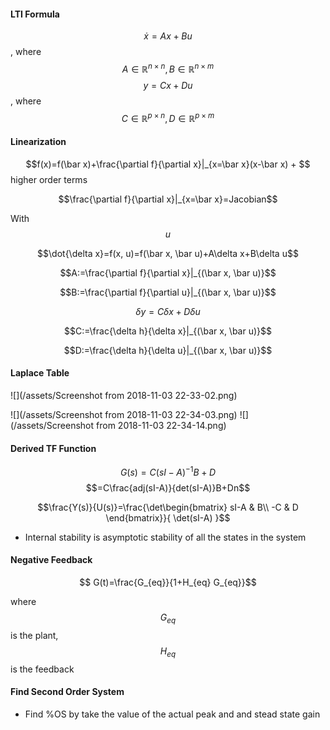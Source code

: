 #### LTI Formula

$$\dot x= Ax+Bu$$, where $$A\in \mathbb R^{n\times n}, B\in \mathbb R^{n\times m}$$
$$y=Cx+Du$$, where $$C\in \mathbb R^{p\times n}, D\in\mathbb R^{p\times m}$$

#### Linearization

$$f(x)=f(\bar x)+\frac{\partial f}{\partial x}|_{x=\bar x}(x-\bar x) + $$ higher order terms

$$\frac{\partial f}{\partial x}|_{x=\bar x}=Jacobian$$

With $$u$$

$$\dot{\delta x}=f(x, u)=f(\bar x, \bar u)+A\delta x+B\delta u$$

$$A:=\frac{\partial f}{\partial x}|_{(\bar x, \bar u)}$$

$$B:=\frac{\partial f}{\partial u}|_{(\bar x, \bar u)}$$

$$\delta y=C\delta x+D\delta u$$

$$C:=\frac{\delta h}{\delta x}|_{(\bar x, \bar u)}$$

$$D:=\frac{\delta  h}{\delta u}|_{(\bar x, \bar u)}$$

#### Laplace Table

![](/assets/Screenshot from 2018-11-03 22-33-02.png)

![](/assets/Screenshot from 2018-11-03 22-34-03.png)
![](/assets/Screenshot from 2018-11-03 22-34-14.png)

#### Derived TF Function

$$G(s)=C(sI-A)^{-1}B+D$$
$$=C\frac{adj(sI-A)}{det(sI-A)}B+Dn$$

$$\frac{Y(s)}{U(s)}=\frac{\det\begin{bmatrix}
sI-A & B\\
-C & D
\end{bmatrix}}{
\det(sI-A)
}$$

- Internal stability is asymptotic stability of all the states in the system

#### Negative Feedback
$$ G(t)=\frac{G_{eq}}{1+H_{eq} G_{eq}}$$

where $$G_{eq}$$ is the plant, $$H_{eq}$$ is the feedback


#### Find Second Order System

- Find %OS by take the value of the actual peak and and stead state gain

$$%OS=\frac{y_{peak}-G_{ss}}{G_{ss}}$$